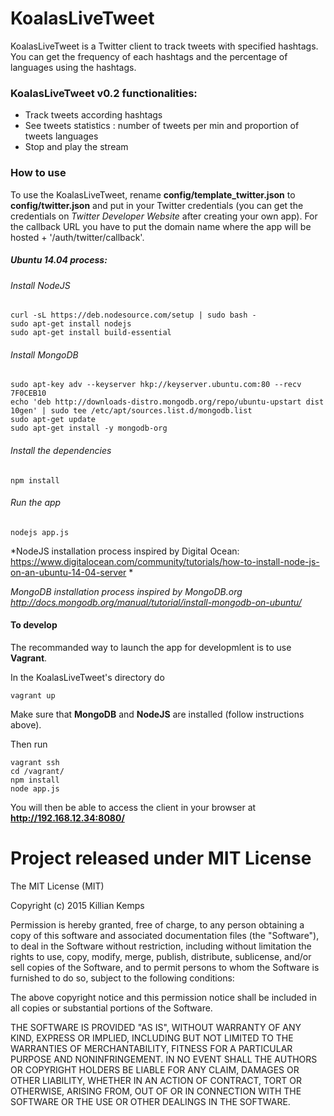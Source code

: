 KoalasLiveTweet
===============

KoalasLiveTweet is a Twitter client to track tweets with specified hashtags. You can get the frequency of each hashtags and the percentage of languages using the hashtags.

### KoalasLiveTweet v0.2 functionalities:

- Track tweets according hashtags
- See tweets statistics : number of tweets per min and proportion of tweets languages
- Stop and play the stream

### How to use 
To use the KoalasLiveTweet, rename **config/template_twitter.json** to **config/twitter.json** and put in your Twitter credentials (you can get the credentials on *Twitter Developer Website* after creating your own app). For the callback URL you have to put the domain name where the app will be hosted + '/auth/twitter/callback'.

##### Ubuntu 14.04 process:
###### Install NodeJS
    curl -sL https://deb.nodesource.com/setup | sudo bash -
    sudo apt-get install nodejs
    sudo apt-get install build-essential
    
###### Install MongoDB
    sudo apt-key adv --keyserver hkp://keyserver.ubuntu.com:80 --recv 7F0CEB10
    echo 'deb http://downloads-distro.mongodb.org/repo/ubuntu-upstart dist 10gen' | sudo tee /etc/apt/sources.list.d/mongodb.list
    sudo apt-get update
    sudo apt-get install -y mongodb-org
    
###### Install the dependencies
    npm install
    
###### Run the app
    nodejs app.js
    
    
*NodeJS installation process inspired by Digital Ocean: https://www.digitalocean.com/community/tutorials/how-to-install-node-js-on-an-ubuntu-14-04-server
*

*MongoDB installation process inspired by MongoDB.org http://docs.mongodb.org/manual/tutorial/install-mongodb-on-ubuntu/*

#### To develop
The recommanded way to launch the app for developmlent is to use **Vagrant**.

In the KoalasLiveTweet's directory do

    vagrant up
    
Make sure that **MongoDB** and **NodeJS** are installed (follow instructions above).

Then run
    
    vagrant ssh
    cd /vagrant/
    npm install
    node app.js
    
You will then be able to access the client in your browser at **http://192.168.12.34:8080/**

# Project released under MIT License

The MIT License (MIT)

Copyright (c) 2015 Killian Kemps

Permission is hereby granted, free of charge, to any person obtaining a copy
of this software and associated documentation files (the "Software"), to deal
in the Software without restriction, including without limitation the rights
to use, copy, modify, merge, publish, distribute, sublicense, and/or sell
copies of the Software, and to permit persons to whom the Software is
furnished to do so, subject to the following conditions:

The above copyright notice and this permission notice shall be included in
all copies or substantial portions of the Software.

THE SOFTWARE IS PROVIDED "AS IS", WITHOUT WARRANTY OF ANY KIND, EXPRESS OR
IMPLIED, INCLUDING BUT NOT LIMITED TO THE WARRANTIES OF MERCHANTABILITY,
FITNESS FOR A PARTICULAR PURPOSE AND NONINFRINGEMENT. IN NO EVENT SHALL THE
AUTHORS OR COPYRIGHT HOLDERS BE LIABLE FOR ANY CLAIM, DAMAGES OR OTHER
LIABILITY, WHETHER IN AN ACTION OF CONTRACT, TORT OR OTHERWISE, ARISING FROM,
OUT OF OR IN CONNECTION WITH THE SOFTWARE OR THE USE OR OTHER DEALINGS IN
THE SOFTWARE.
